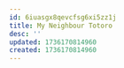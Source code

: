 ```yaml
---
id: 6iuasgx8qevcfsg6xi5zz1j
title: My Neighbour Totoro
desc: ''
updated: 1736170814960
created: 1736170814960
---
```

